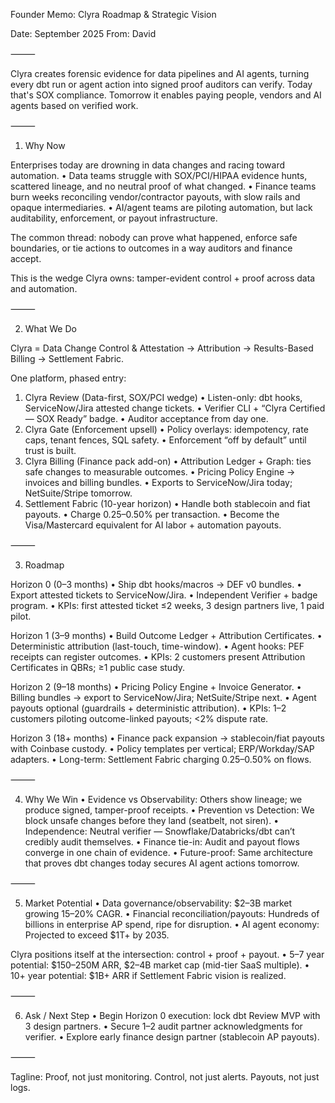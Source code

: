 Founder Memo: Clyra Roadmap & Strategic Vision

Date: September 2025
From: David

⸻

Clyra creates forensic evidence for data pipelines and AI agents, turning every dbt run or agent action into signed proof auditors can verify. Today that's SOX compliance. Tomorrow it enables paying people, vendors and AI agents based on verified work.

⸻

1. Why Now

Enterprises today are drowning in data changes and racing toward automation.
 • Data teams struggle with SOX/PCI/HIPAA evidence hunts, scattered lineage, and no neutral proof of what changed.
 • Finance teams burn weeks reconciling vendor/contractor payouts, with slow rails and opaque intermediaries.
 • AI/agent teams are piloting automation, but lack auditability, enforcement, or payout infrastructure.

The common thread: nobody can prove what happened, enforce safe boundaries, or tie actions to outcomes in a way auditors and finance accept.

This is the wedge Clyra owns: tamper-evident control + proof across data and automation.

⸻

2. What We Do

Clyra = Data Change Control & Attestation → Attribution → Results-Based Billing → Settlement Fabric.

One platform, phased entry:

 1. Clyra Review (Data-first, SOX/PCI wedge)
 • Listen-only: dbt hooks, ServiceNow/Jira attested change tickets.
 • Verifier CLI + “Clyra Certified — SOX Ready” badge.
 • Auditor acceptance from day one.
 2. Clyra Gate (Enforcement upsell)
 • Policy overlays: idempotency, rate caps, tenant fences, SQL safety.
 • Enforcement “off by default” until trust is built.
 3. Clyra Billing (Finance pack add-on)
 • Attribution Ledger + Graph: ties safe changes to measurable outcomes.
 • Pricing Policy Engine → invoices and billing bundles.
 • Exports to ServiceNow/Jira today; NetSuite/Stripe tomorrow.
 4. Settlement Fabric (10-year horizon)
 • Handle both stablecoin and fiat payouts.
 • Charge 0.25–0.50% per transaction.
 • Become the Visa/Mastercard equivalent for AI labor + automation payouts.

⸻

3. Roadmap

Horizon 0 (0–3 months)
 • Ship dbt hooks/macros → DEF v0 bundles.
 • Export attested tickets to ServiceNow/Jira.
 • Independent Verifier + badge program.
 • KPIs: first attested ticket ≤2 weeks, 3 design partners live, 1 paid pilot.

Horizon 1 (3–9 months)
 • Build Outcome Ledger + Attribution Certificates.
 • Deterministic attribution (last-touch, time-window).
 • Agent hooks: PEF receipts can register outcomes.
 • KPIs: 2 customers present Attribution Certificates in QBRs; ≥1 public case study.

Horizon 2 (9–18 months)
 • Pricing Policy Engine + Invoice Generator.
 • Billing bundles → export to ServiceNow/Jira; NetSuite/Stripe next.
 • Agent payouts optional (guardrails + deterministic attribution).
 • KPIs: 1–2 customers piloting outcome-linked payouts; <2% dispute rate.

Horizon 3 (18+ months)
 • Finance pack expansion → stablecoin/fiat payouts with Coinbase custody.
 • Policy templates per vertical; ERP/Workday/SAP adapters.
 • Long-term: Settlement Fabric charging 0.25–0.50% on flows.

⸻

4. Why We Win
 • Evidence vs Observability: Others show lineage; we produce signed, tamper-proof receipts.
 • Prevention vs Detection: We block unsafe changes before they land (seatbelt, not siren).
 • Independence: Neutral verifier — Snowflake/Databricks/dbt can’t credibly audit themselves.
 • Finance tie-in: Audit and payout flows converge in one chain of evidence.
 • Future-proof: Same architecture that proves dbt changes today secures AI agent actions tomorrow.

⸻

5. Market Potential
 • Data governance/observability: $2–3B market growing 15–20% CAGR.
 • Financial reconciliation/payouts: Hundreds of billions in enterprise AP spend, ripe for disruption.
 • AI agent economy: Projected to exceed $1T+ by 2035.

Clyra positions itself at the intersection: control + proof + payout.
 • 5–7 year potential: $150–250M ARR, $2–4B market cap (mid-tier SaaS multiple).
 • 10+ year potential: $1B+ ARR if Settlement Fabric vision is realized.

⸻

6. Ask / Next Step
 • Begin Horizon 0 execution: lock dbt Review MVP with 3 design partners.
 • Secure 1–2 audit partner acknowledgments for verifier.
 • Explore early finance design partner (stablecoin AP payouts).

⸻

Tagline: Proof, not just monitoring. Control, not just alerts. Payouts, not just logs.

